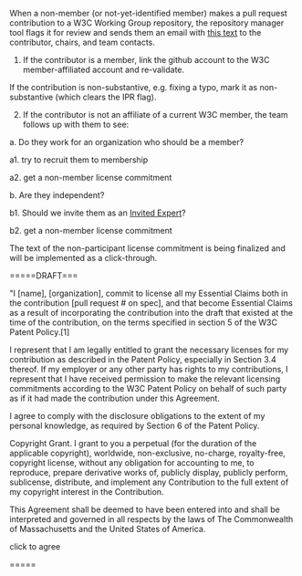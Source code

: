 When a non-member (or not-yet-identified member) makes a pull request contribution to a W3C Working Group repository, the repository manager tool flags it for review and sends them an email with [this text](https://github.com/w3c/ash-nazg/blob/master/templates/affiliation-mail.txt) to the contributor, chairs, and team contacts.

1. If the contributor is a member, link the github account to the W3C member-affiliated account and re-validate.

If the contribution is non-substantive, e.g. fixing a typo, mark it as non-substantive (which clears the IPR flag). 

2. If the contributor is not an affiliate of a current W3C member, the team follows up with them to see:

 a. Do they work for an organization who should be a member?

  a1. try to recruit them to membership
   
  a2. get a non-member license commitment 

b. Are they independent?

  b1. Should we invite them as an [Invited Expert](https://www.w3.org/participate/invited-experts/)?
  
  b2. get a non-member license commitment
  
  The text of the non-participant license commitment is being finalized and will be implemented as a click-through. 
  
  
 =====DRAFT===
 
"I [name], [organization], commit to license all my Essential Claims
both in the contribution [pull request # on spec], and that become
Essential Claims as a result of incorporating the contribution into the
draft that existed at the time of the contribution, on the terms
specified in section 5 of the W3C Patent Policy.[1]

I represent that I am legally entitled to grant the necessary licenses
for my contribution as described in the Patent Policy, especially in
Section 3.4 thereof. If my employer or any other party has rights to my
contributions, I represent that I have received permission to make the
relevant licensing commitments according to the W3C Patent Policy on
behalf of such party as if it had made the contribution under this
Agreement.

I agree to comply with the disclosure obligations to the extent of my
personal knowledge, as required by Section 6 of the Patent Policy.

Copyright Grant. I grant to you a perpetual (for the duration of the
applicable copyright), worldwide, non-exclusive, no-charge,
royalty-free, copyright license, without any obligation for accounting
to me, to reproduce, prepare derivative works of, publicly display,
publicly perform, sublicense, distribute, and implement any Contribution
to the full extent of my copyright interest in the Contribution.


This Agreement shall be deemed to have been entered into and shall be
interpreted and governed in all respects by the laws of The Commonwealth
of Massachusetts and the United States of America.

click to agree

 =====
